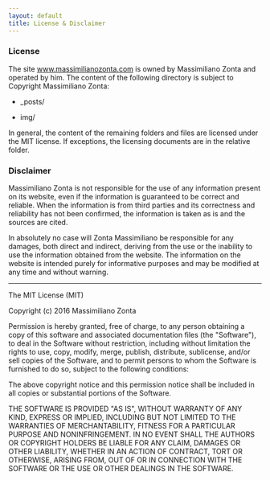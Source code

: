 ```yaml
---
layout: default
title: License & Disclaimer
---
```


### License

The site www.massimilianozonta.com is owned by Massimiliano Zonta and operated by him.
The content of the following directory is subject to Copyright Massimiliano Zonta:

* _posts/

* img/

In general, the content of the remaining folders and files are licensed under the MIT license.
If exceptions, the licensing documents are in the relative folder.

### Disclaimer

Massimiliano Zonta is not responsible for the use of any information present on its website,
even if the information is guaranteed to be correct and reliable.
When the information is from third parties and its correctness and reliability has not been confirmed,
the information is taken as is and the sources are cited.

In absolutely no case will Zonta Massimiliano be responsible for any damages,
both direct and indirect, deriving from the use or the inability to use the information obtained from the website.
The information on the website is intended purely for informative purposes and may be modified at any time and without warning.

<hr>

The MIT License (MIT)

Copyright (c) 2016 Massimiliano Zonta

Permission is hereby granted, free of charge, to any person obtaining a copy
of this software and associated documentation files (the "Software"), to deal
in the Software without restriction, including without limitation the rights
to use, copy, modify, merge, publish, distribute, sublicense, and/or sell
copies of the Software, and to permit persons to whom the Software is
furnished to do so, subject to the following conditions:

The above copyright notice and this permission notice shall be included in
all copies or substantial portions of the Software.

THE SOFTWARE IS PROVIDED "AS IS", WITHOUT WARRANTY OF ANY KIND, EXPRESS OR
IMPLIED, INCLUDING BUT NOT LIMITED TO THE WARRANTIES OF MERCHANTABILITY,
FITNESS FOR A PARTICULAR PURPOSE AND NONINFRINGEMENT. IN NO EVENT SHALL THE
AUTHORS OR COPYRIGHT HOLDERS BE LIABLE FOR ANY CLAIM, DAMAGES OR OTHER
LIABILITY, WHETHER IN AN ACTION OF CONTRACT, TORT OR OTHERWISE, ARISING FROM,
OUT OF OR IN CONNECTION WITH THE SOFTWARE OR THE USE OR OTHER DEALINGS IN
THE SOFTWARE.
